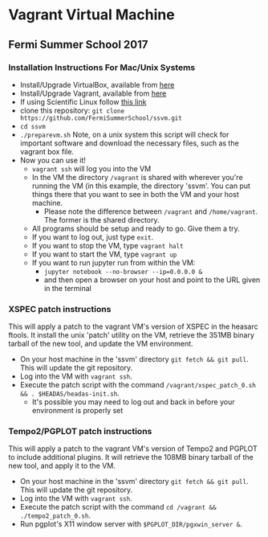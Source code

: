 # Vagrant Virtual Machine #
## Fermi Summer School 2017 ##

### Installation Instructions For Mac/Unix Systems ###
* Install/Upgrade VirtualBox, available from [here](https://www.virtualbox.org/wiki/Downloads)
* Install/Upgrade Vagrant, available from [here](https://www.vagrantup.com/downloads.html)
* If using Scientific Linux follow [this link](http://devopspy.com/devops/installing-vagrant-on-centos-7/)
* clone this repository: `git clone https://github.com/FermiSummerSchool/ssvm.git`
* `cd ssvm`
* `./preparevm.sh` Note, on a unix system this script will check for important software and download the necessary files, such as the vagrant box file.
* Now you can use it!
    * `vagrant ssh` will log you into the VM
    * In the VM the directory `/vagrant` is shared with wherever you're running the VM (in this example, the directory 'ssvm'.  You can put things there that you want to see in both the VM and your host machine.
        * Please note the difference between `/vagrant` and `/home/vagrant`. The former is the shared directory.
    * All programs should be setup and ready to go.  Give them a try.
    * If you want to log out, just type `exit`.
    * If you want to stop the VM, type `vagrant halt`
    * If you want to start the VM, type `vagrant up`
    * If you want to run jupyter run from within the VM:
        * `jupyter notebook --no-browser --ip=0.0.0.0 &`
        * and then open a browser on your host and point to the URL given in the terminal

### XSPEC patch instructions ###
This will apply a patch to the vagrant VM's version of XSPEC in the heasarc ftools.
It install the unix 'patch' utility on the VM, retrieve the 351MB binary 
tarball of the new tool, and update the VM environment.
* On your host machine in the 'ssvm' directory `git fetch && git pull`. This will update the git repository.
* Log into the VM with `vagrant ssh`.
* Execute the patch script with the command `/vagrant/xspec_patch_0.sh && . $HEADAS/headas-init.sh`.
    * It's possible you may need to log out and back in before your environment is properly set

### Tempo2/PGPLOT patch instructions ###
This will apply a patch to the vagrant VM's version of Tempo2 and PGPLOT to include additional plugins.
It will retrieve the 108MB binary tarball of the new tool, and apply it to the VM.
* On your host machine in the 'ssvm' directory `git fetch && git pull`. This will update the git repository.
* Log into the VM with `vagrant ssh`.
* Execute the patch script with the command `cd /vagrant && ./tempo2_patch_0.sh`.
* Run pgplot's X11 window server with `$PGPLOT_DIR/pgxwin_server &`.
